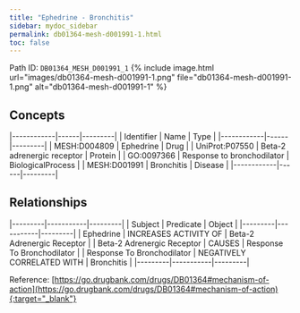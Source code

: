 ```yaml
---
title: "Ephedrine - Bronchitis"
sidebar: mydoc_sidebar
permalink: db01364-mesh-d001991-1.html
toc: false 
---
```



Path ID: `DB01364_MESH_D001991_1`
{% include image.html url="images/db01364-mesh-d001991-1.png" file="db01364-mesh-d001991-1.png" alt="db01364-mesh-d001991-1" %}

## Concepts

|------------|------|---------|
| Identifier | Name | Type    |
|------------|------|---------|
| MESH:D004809 | Ephedrine | Drug |
| UniProt:P07550 | Beta-2 adrenergic receptor | Protein |
| GO:0097366 | Response to bronchodilator | BiologicalProcess |
| MESH:D001991 | Bronchitis | Disease |
|------------|------|---------|

## Relationships

|---------|-----------|---------|
| Subject | Predicate | Object  |
|---------|-----------|---------|
| Ephedrine | INCREASES ACTIVITY OF | Beta-2 Adrenergic Receptor |
| Beta-2 Adrenergic Receptor | CAUSES | Response To Bronchodilator |
| Response To Bronchodilator | NEGATIVELY CORRELATED WITH | Bronchitis |
|---------|-----------|---------|

Reference: [https://go.drugbank.com/drugs/DB01364#mechanism-of-action](https://go.drugbank.com/drugs/DB01364#mechanism-of-action){:target="_blank"}